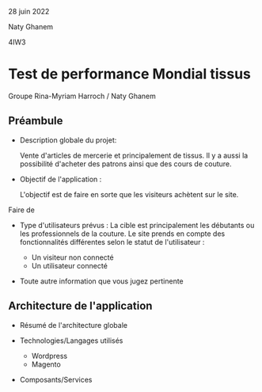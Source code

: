28 juin 2022

Naty Ghanem 

4IW3

# Test de performance Mondial tissus

Groupe Rina-Myriam Harroch / Naty Ghanem

## Préambule

- Description globale du projet: 

    Vente d'articles de mercerie et principalement de tissus. Il y a aussi la possibilité d'acheter des patrons ainsi que des cours de couture.

- Objectif de l'application : 

    L'objectif est de faire en sorte que les visiteurs achètent sur le site.

Faire de

- Type d'utilisateurs prévus :
    La cible est principalement les débutants ou les professionnels de la couture.
    Le site prends en compte des fonctionnalités différentes selon le statut de l'utilisateur : 
    
     - Un visiteur non connecté 
     - Un utilisateur connecté 

- Toute autre information que vous jugez pertinente

## Architecture de l'application

- Résumé de l'architecture globale
- Technologies/Langages utilisés

    - Wordpress
    - Magento 

- Composants/Services  

